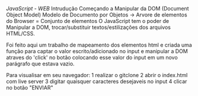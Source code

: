 *JavaScript - WEB*
Intrudução
Começando a Manipular da DOM (Document Object Model) Modelo de Documento por Objetos -> Arvore de elementos do Browser = Conjunto de elementos
O JavaScript tem o poder de Manipular a DOM, trocar/substituir textos/estilizações dos arquivos HTML/CSS.

Foi feito aqui um trabalho de mapeamento dos elementos html e criada uma função para captar o valor escrito/adicionado no input e manipular a DOM atraves do 'click' no botão colocando esse valor do input em um novo parágrafo que estava vazio.

Para visualisar em seu navegador:
1 realizar o gitclone
2 abrir o index.html com live server 
3 digitar quaisquer caracteres desejaveis no input
4 clicar no botão "ENVIAR"